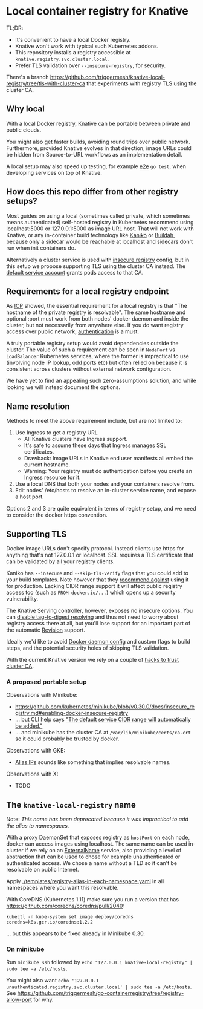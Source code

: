 # Local container registry for Knative

TL;DR:

 * It's convenient to have a local Docker registry.
 * Knative won't work with typical such Kubernetes addons.
 * This repository installs a registry accessible at `knative.registry.svc.cluster.local`.
 * Prefer TLS validation over `--insecure-registry`, for security.

There's a branch https://github.com/triggermesh/knative-local-registry/tree/tls-with-cluster-ca that experiments with registry TLS using the cluster CA.

## Why local

With a local Docker registry, Knative can be portable between private and public clouds.

You might also get faster builds, avoiding round trips over public network.
Furthermore, provided Knative evolves in that direction,
image URLs could be hidden from Source-to-URL workflows as an implementation detail.

A local setup may also speed up testing, for example [e2e](https://github.com/kubernetes/community/blob/master/contributors/devel/e2e-tests.md#local-clusters) `go test`,
when developing services on top of Knative.

## How does this repo differ from other registry setups?

Most guides on using a local (sometimes called private, which sometimes means authenticated)
self-hosted registry in Kubernetes recommend using localhost:5000 or 127.0.0.1:5000 as image URL host.
That will not work with Knative, or any in-container build technology like
[Kaniko](https://github.com/GoogleContainerTools/kaniko) or [Buildah](https://github.com/projectatomic/buildah),
because only a sidecar would be reachable at localhost and sidecars don't run when init containers do.

Alternatively a cluster service is used with [insecure registry](https://github.com/kubernetes/minikube/blob/v0.30.0/docs/insecure_registry.md) config,
but in this setup we propose supporting TLS using the cluster CA instead.
The [default service account](https://kubernetes.io/docs/tasks/tls/managing-tls-in-a-cluster/#trusting-tls-in-a-cluster) grants pods access to that CA.

## Requirements for a local registry endpoint

As [ICP](https://medium.com/@zhimin.wen/explore-knative-build-on-on-premise-kubernetes-cluster-ibm-cloud-private-b0e94e59ba9d) showed,
the essential requirement for a local registry is that "The hostname of the private registry is resolvable".
The same hostname and optional :port must work from both nodes' docker daemon and inside the cluster,
but not necessarily from anywhere else.
If you do want registry access over public network, [authentication](https://docs.docker.com/registry/deploying/#restricting-access) is a must.

A truly portable registry setup would avoid dependencies outside the cluster.
The value of such a requirement can be seen in `NodePort` vs `LoadBalancer` Kubernetes services,
where the former is impractical to use (involving node IP lookup, odd ports etc) but often relied on
because it is consistent across clusters without external network configuration.

We have yet to find an appealing such zero-assumptions solution,
and while looking we will instead document the options.

## Name resolution

Methods to meet the above requirement include, but are not limited to:

 1. Use Ingress to get a registry URL
    - All Knative clusters have Ingress support.
    - It's safe to assume these days that Ingress manages SSL certificates.
    - Drawback: Image URLs in Knative end user manifests all embed the current hostname.
    - Warning: Your registry must do authentication before you create an Ingress resource for it.
 2. Use a local DNS that both your nodes and your containers resolve from.
 3. Edit nodes' /etc/hosts to resolve an in-cluster service name, and expose a host port.

Options 2 and 3 are quite equivalent in terms of registry setup,
and we need to consider the docker https convention.

## Supporting TLS

Docker image URLs don't specify protocol.
Instead clients use https for anything that's not 127.0.0.1 or localhost.
SSL requires a TLS certificate that can be validated by all your registry clients.

Kaniko has `--insecure` and `--skip-tls-verify` flags that you could add to your build templates.
Note however that they [recommend against](https://github.com/GoogleContainerTools/kaniko#--skip-tls-verify)
using it for production.
Lacking CIDR range support it will affect public registry access too
(such as `FROM docker.io/...`) which opens up a security vulnerability.

The Knative Serving controller, however, exposes no insecure options.
You can [disable tag-to-digest resolving](https://github.com/knative/serving/blob/v0.1.1/config/config-controller.yaml#L31)
and thus not need to worry about registry access there at all,
but you'll lose support for an important part of the automatic
[Revision](https://github.com/knative/docs/tree/master/serving#serving-resources) support.

Ideally we'd like to avoid [Docker daemon config](https://docs.docker.com/registry/insecure/) and custom flags to build steps,
and the potential security holes of skipping TLS validation.

With the current Knative version we rely on a couple of [hacks to trust cluster CA](./knative-registry-operator).

### A proposed portable setup

Observations with Minikube:
 * https://github.com/kubernetes/minikube/blob/v0.30.0/docs/insecure_registry.md#enabling-docker-insecure-registry
 * ... but CLI help says ["The default service CIDR range will automatically be added."](https://github.com/kubernetes/minikube/blob/v0.30.0/cmd/minikube/cmd/start.go#L398)
 * ... and minikube has the cluster CA at `/var/lib/minikube/certs/ca.crt` so it could probably be trusted by docker.

Observations with GKE:
 * [Alias IPs](https://cloud.google.com/vpc/docs/alias-ip) sounds like something that implies resolvable names.

Observations with X:
 * TODO

## The `knative-local-registry` name

Note: _This name has been deprecated because it was impractical to add the alias to namespaces._

With a proxy DaemonSet that exposes registry as `hostPort` on each node,
docker can access images using localhost.
The same name can be used in-cluster if we rely on an [ExternalName](https://kubernetes.io/docs/concepts/services-networking/service/#externalname) service,
also providing a level of abstraction that can be used to chose for example
unauthenticated or authenticated access.
We chose a name without a TLD so it can't be resolvable on public Internet.

Apply [./templates/registry-alias-in-each-namespace.yaml](./templates/registry-alias-in-each-namespace.yaml) in all namespaces where you want this resolvable.

With CoreDNS (Kubernetes 1.11) make sure you run a version that has https://github.com/coredns/coredns/pull/2040:

```
kubectl -n kube-system set image deploy/coredns coredns=k8s.gcr.io/coredns:1.2.2
```

... but this appears to be fixed already in Minikube 0.30.

### On minikube

Run `minikube ssh` followed by `echo "127.0.0.1 knative-local-registry" | sudo tee -a /etc/hosts`.

You might also want `echo '127.0.0.1 unauthenticated.registry.svc.cluster.local' | sudo tee -a /etc/hosts`.
See https://github.com/triggermesh/go-containerregistry/tree/registry-allow-port for why.
